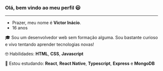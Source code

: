 ### Olá, bem vindo ao meu perfil 😃
<hr>

- Prazer, meu nome é  **Victor Inácio**. <br>
- 16 anos

🎓 Sou um desenvolvedor web sem formação alguma. Sou bastante curioso e vivo tentando aprender tecnologias novas! <br>

🤓 Habilidades: **HTML**, **CSS**, **Javascript** <br>

:thinking: Estou estudando: **React**, **React Native**, **Typescript**, **Express** e **MongoDB**




<!--
**ChustrupFx/ChustrupFx** is a ✨ _special_ ✨ repository because its `README.md` (this file) appears on your GitHub profile.

Here are some ideas to get you started:

- 🔭 I’m currently working on ...
- 🌱 I’m currently learning ...
- 👯 I’m looking to collaborate on ...
- 🤔 I’m looking for help with ...
- 💬 Ask me about ...
- 📫 How to reach me: ...
- 😄 Pronouns: ..
- ⚡ Fun fact: ...
-->
